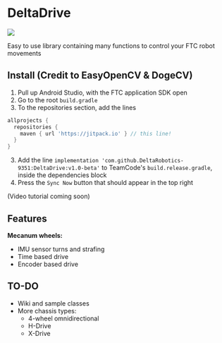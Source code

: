 # DeltaDrive
[![](https://jitpack.io/v/DeltaRobotics-9351/DeltaDrive.svg)](https://jitpack.io/#DeltaRobotics-9351/DeltaDrive)

Easy to use library containing many functions to control your FTC robot movements

## Install (Credit to EasyOpenCV & DogeCV)
1. Pull up Android Studio, with the FTC application SDK open
2. Go to the root `build.gradle`
3. To the repositories section, add the lines 
```groovy
allprojects {
  repositories {
    maven { url 'https://jitpack.io' } // this line!
  }
}
```
3. Add the line `implementation 'com.github.DeltaRobotics-9351:DeltaDrive:v1.0-beta'` to TeamCode's `build.release.gradle`, inside the dependencies block
7. Press the `Sync Now` button that should appear in the top right

(Video tutorial coming soon)

## Features
 
**Mecanum wheels:**
   - IMU sensor turns and strafing
   - Time based drive
   - Encoder based drive
   
## TO-DO
   - Wiki and sample classes
   - More chassis types:
      - 4-wheel omnidirectional
      - H-Drive 
      - X-Drive 
